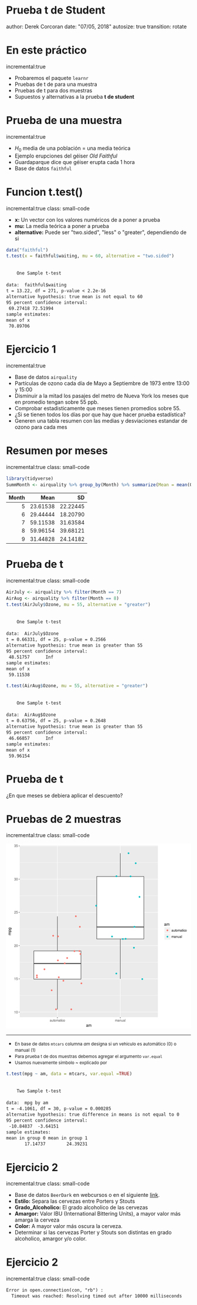 <style>
.reveal h1, .reveal h2, .reveal h3 {
  word-wrap: normal;
  -moz-hyphens: none;
}
</style>

<style>
.small-code pre code {
  font-size: 1em;
}
</style>

Prueba t de Student
========================================================
author: Derek Corcoran
date: "07/05, 2018"
autosize: true
transition: rotate




En este práctico
========================================================
incremental:true

* Probaremos el paquete `learnr`
* Pruebas de t de para una muestra
* Pruebas de t para dos muestras
* Supuestos y alternativas a la prueba **t de student**

Prueba de una muestra
========================================================
incremental:true

* $H_0$ media de una población = una media teórica 
* Ejemplo erupciones del géiser *Old Faithful*
* Guardaparque dice que géiser erupta cada 1 hora
* Base de datos `faithful`

Funcion t.test()
==============
incremental:true
class: small-code

* **x:** Un vector con los valores numéricos de a poner a prueba
* **mu:** La media teórica a poner a prueba
* **alternative:** Puede ser "two.sided", "less" o "greater", dependiendo de si 


```r
data("faithful")
t.test(x = faithful$waiting, mu = 60, alternative = "two.sided")
```

```

	One Sample t-test

data:  faithful$waiting
t = 13.22, df = 271, p-value < 2.2e-16
alternative hypothesis: true mean is not equal to 60
95 percent confidence interval:
 69.27418 72.51994
sample estimates:
mean of x 
 70.89706 
```

Ejercicio 1
=============
incremental:true

* Base de datos `airquality` 
* Partículas de ozono cada día de Mayo a Septiembre de 1973 entre 13:00 y 15:00
* Disminuir a la mitad los pasajes del metro de Nueva York los meses que en promedio tengan sobre 55 ppb. 
* Comprobar estadisticamente que meses tienen promedios sobre 55.
* ¿Si se tienen todos los días por que hay que hacer prueba estadística?
* Generen una tabla resumen con las medias y desviaciones estandar de ozono para cada mes

Resumen por meses
===========
incremental:true
class: small-code


```r
library(tidyverse)
SummMonth <- airquality %>% group_by(Month) %>% summarize(Mean = mean(Ozone, na.rm = TRUE), SD = sd(Ozone, na.rm = TRUE))
```


| Month|     Mean|       SD|
|-----:|--------:|--------:|
|     5| 23.61538| 22.22445|
|     6| 29.44444| 18.20790|
|     7| 59.11538| 31.63584|
|     8| 59.96154| 39.68121|
|     9| 31.44828| 24.14182|

Prueba de t
===========
incremental:true
class: small-code


```r
AirJuly <- airquality %>% filter(Month == 7)
AirAug <- airquality %>% filter(Month == 8)
t.test(AirJuly$Ozone, mu = 55, alternative = "greater")
```

```

	One Sample t-test

data:  AirJuly$Ozone
t = 0.66331, df = 25, p-value = 0.2566
alternative hypothesis: true mean is greater than 55
95 percent confidence interval:
 48.51757      Inf
sample estimates:
mean of x 
 59.11538 
```

```r
t.test(AirAug$Ozone, mu = 55, alternative = "greater")
```

```

	One Sample t-test

data:  AirAug$Ozone
t = 0.63756, df = 25, p-value = 0.2648
alternative hypothesis: true mean is greater than 55
95 percent confidence interval:
 46.66857      Inf
sample estimates:
mean of x 
 59.96154 
```

Prueba de t
===========

¿En que meses se debiera aplicar el descuento?

Pruebas de 2 muestras
========
incremental:true
class: small-code

![plot of chunk unnamed-chunk-5](Practico5-figure/unnamed-chunk-5-1.png)

***

* <small>En base de datos `mtcars` columna *am* designa si un vehiculo es automático (0) o manual (1)</small> 
* <small>Para prueba t de dos muestras debemos agregar el argumento `var.equal`</small>
* <small>Usamos nuevamente simbolo ~ explicado por</small>


```r
t.test(mpg ~ am, data = mtcars, var.equal =TRUE)
```

```

	Two Sample t-test

data:  mpg by am
t = -4.1061, df = 30, p-value = 0.000285
alternative hypothesis: true difference in means is not equal to 0
95 percent confidence interval:
 -10.84837  -3.64151
sample estimates:
mean in group 0 mean in group 1 
       17.14737        24.39231 
```


Ejercicio 2
===========
incremental:true
class: small-code

* Base de datos `BeerDark` en webcursos o en el siguiente [link](https://archive.org/download/BeerDark/BeerDark.csv). 
* **Estilo:** Separa las cervezas entre Porters y Stouts
* **Grado_Alcoholico:** El grado alcoholico de las cervezas
* **Amargor:** Valor IBU (International Bittering Units), a mayor valor más amarga la cerveza
* **Color:** A mayor valor más oscura la cerveza.
* Determinar si las cervezas Porter y Stouts son distintas en grado alcoholico, amargor y/o color. 

Ejercicio 2
===========
incremental:true
class: small-code
























```
Error in open.connection(con, "rb") : 
  Timeout was reached: Resolving timed out after 10000 milliseconds
```
